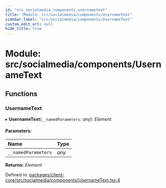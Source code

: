 ```yaml
---
id: "src_socialmedia_components_usernametext"
title: "Module: src/socialmedia/components/UsernameText"
sidebar_label: "src/socialmedia/components/UsernameText"
custom_edit_url: null
hide_title: true
---
```


# Module: src/socialmedia/components/UsernameText

## Functions

### UsernameText

▸ **UsernameText**(`__namedParameters`: *any*): *Element*

#### Parameters:

| Name | Type |
| :------ | :------ |
| `__namedParameters` | *any* |

**Returns:** *Element*

Defined in: [packages/client-core/src/socialmedia/components/UsernameText.tsx:4](https://github.com/xr3ngine/xr3ngine/blob/7e8e151f1/packages/client-core/src/socialmedia/components/UsernameText.tsx#L4)
